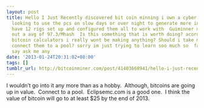 ```yaml
---
layout: post
title: Hello I Just Recently discovered bit coin minning i own a cyber cafe and am
  looking to use the pcs on slow days or over night to generate more income i curently
  have 12 rigs set up and configured them all to work with  Guiminner my pcs dish
  out a avg of 97.3/Mhash  Is this something that is worth doing? acording to some
  bitcoin calculators i really wont be making anything? Should i take my 12 pcs and
  connect them to a pool? sorry im just trying to learn soo much so  fast and u did
  say ask me any
date: '2013-01-24T20:31:02+08:00'
tags: []
tumblr_url: http://bitcoinminer.com/post/41403668941/hello-i-just-recently-discovered-bit-coin-minning
---
```

I wouldn’t go into it any more than as a hobby.  Although, bitcoins are going up in value.  Connect to a pool.  Eclipsemc.com is a good one.  I think the value of bitcoin will go to at least $25 by the end of 2013.
